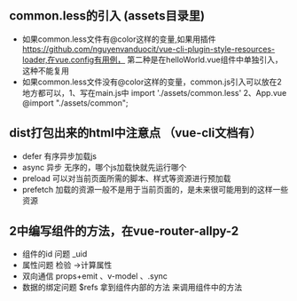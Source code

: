 ## common.less的引入 (assets目录里)
- 如果common.less文件有@color这样的变量,如果用插件 https://github.com/nguyenvanduocit/vue-cli-plugin-style-resources-loader,在vue.config有用例， 第二种是在helloWorld.vue组件中单独引入，这种不能复用
- 如果common.less文件没有@color这样的变量，common.js引入可以放在2地方都可以，1、写在main.js中 import './assets/common.less' 2、App.vue @import "./assets/common";
## dist打包出来的html中注意点 （vue-cli文档有）
- defer 有序异步加载js
- async 异步 无序的，哪个js加载快就先运行哪个
- preload 可以对当前页面所需的脚本、样式等资源进行预加载
- prefetch 加载的资源一般不是用于当前页面的，是未来很可能用到的这样一些资源

## 2中编写组件的方法，在vue-router-allpy-2
- 组件的id 问题 _uid
- 属性问题 检验 ->计算属性
- 双向通信 props+emit 、v-model 、.sync
- 数据的绑定问题 $refs 拿到组件内部的方法 来调用组件中的方法
